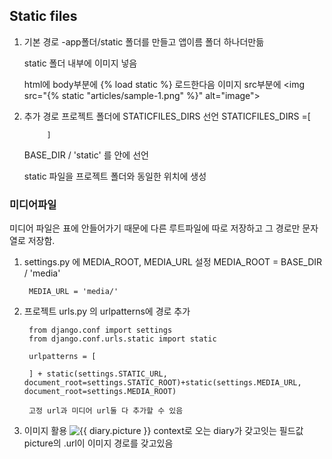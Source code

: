 ## Static files 
1. 기본 경로
   -app폴더/static 폴더를 만들고 앱이름 폴더 하나더만듦

   static 폴더 내부에 이미지 넣음

   html에 body부분에
   {% load static %} 로드한다음
   이미지 src부분에
    <img src="{% static "articles/sample-1.png" %}" alt="image">
2. 추가 경로
   프로젝트 폴더에 STATICFILES_DIRS 선언
        STATICFILES_DIRS =[
            
            ]
    BASE_DIR / 'static' 를 안에 선언

    static 파일을 프로젝트 폴더와 동일한 위치에 생성


### 미디어파일

미디어 파일은 표에 안들어가기 때문에 다른 루트파일에 따로 저장하고 그 경로만 문자열로 저장함.

1. settings.py 에 MEDIA_ROOT, MEDIA_URL 설정
        MEDIA_ROOT = BASE_DIR / 'media'

        MEDIA_URL = 'media/'

2. 프로젝트 urls.py 의 urlpatterns에 경로 추가

        from django.conf import settings
        from django.conf.urls.static import static
    
        urlpatterns = [
        
        ] + static(settings.STATIC_URL, document_root=settings.STATIC_ROOT)+static(settings.MEDIA_URL, document_root=settings.MEDIA_ROOT)

        고정 url과 미디어 url둘 다 추가할 수 있음
3. 이미지 활용
   <img src="{{ diary.picture.url }}" alt="{{ diary.picture }}">
   context로 오는 diary가 갖고잇는 필드값picture의 .url이 이미지 경로를 갖고있음
